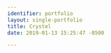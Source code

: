 ```yaml
---
identifier: portfolio
layout: single-portfolio
title: Crystel
date: 2019-01-13 15:25:47 -0500

---
```

